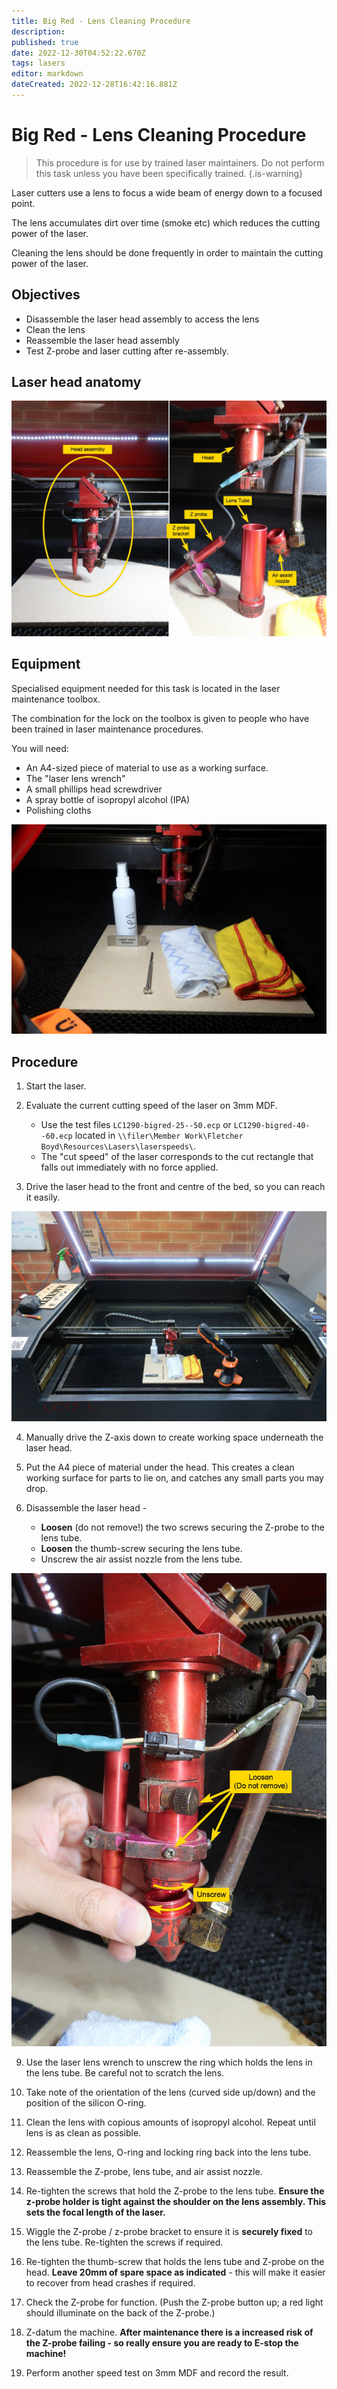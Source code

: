 ```yaml
---
title: Big Red - Lens Cleaning Procedure
description: 
published: true
date: 2022-12-30T04:52:22.670Z
tags: lasers
editor: markdown
dateCreated: 2022-12-28T16:42:16.881Z
---
```


# Big Red - Lens Cleaning Procedure

> This procedure is for use by trained laser maintainers.
> Do not perform this task unless you have been specifically trained.
{.is-warning}

Laser cutters use a lens to focus a wide beam of energy down to a focused point.

The lens accumulates dirt over time (smoke etc) which reduces the cutting power of the laser.

Cleaning the lens should be done frequently in order to maintain the cutting power of the laser.

## Objectives

* Disassemble the laser head assembly to access the lens
* Clean the lens
* Reassemble the laser head assembly
* Test Z-probe and laser cutting after re-assembly.

## Laser head anatomy

![big-red-head-anatomy.jpg](/tools/lasers/big-red-head-anatomy.jpg)

## Equipment

Specialised equipment needed for this task is located in the laser maintenance toolbox.

The combination for the lock on the toolbox is given to people who have been trained in laser maintenance procedures.

You will need:

* An A4-sized piece of material to use as a working surface.
* The "laser lens wrench"
* A small phillips head screwdriver
* A spray bottle of isopropyl alcohol (IPA)
* Polishing cloths

![big-red-lens-cleaning-tools.jpg](/tools/lasers/big-red-lens-cleaning-tools.jpg)

## Procedure

1. Start the laser.

2. Evaluate the current cutting speed of the laser on 3mm MDF.
    * Use the test files `LC1290-bigred-25--50.ecp` or `LC1290-bigred-40--60.ecp` located in `\\filer\Member Work\Fletcher Boyd\Resources\Lasers\laserspeeds\`.
    * The "cut speed" of the laser corresponds to the cut rectangle that falls out immediately with no force applied.

3. Drive the laser head to the front and centre of the bed, so you can reach it easily.

![big-red-lens-cleaning-1.jpg](/tools/lasers/big-red-lens-cleaning-1.jpg)

4. Manually drive the Z-axis down to create working space underneath the laser head.

5. Put the A4 piece of material under the head. This creates a clean working surface for parts to lie on, and catches any small parts you may drop.

6. Disassemble the laser head -

    * **Loosen** (do not remove!) the two screws securing the Z-probe to the lens tube.
    * **Loosen** the thumb-screw securing the lens tube.
    * Unscrew the air assist nozzle from the lens tube.

![big-red-lens-cleaning-2.jpg](/tools/lasers/big-red-lens-cleaning-2.jpg)

9. Use the laser lens wrench to unscrew the ring which holds the lens in the lens tube. Be careful not to scratch the lens.

11. Take note of the orientation of the lens (curved side up/down) and the position of the silicon O-ring.

12. Clean the lens with copious amounts of isopropyl alcohol. Repeat until lens is as clean as possible.

13. Reassemble the lens, O-ring and locking ring back into the lens tube.

14. Reassemble the Z-probe, lens tube, and air assist nozzle.

15. Re-tighten the screws that hold the Z-probe to the lens tube. **Ensure the z-probe holder is tight against the shoulder on the lens assembly. This sets the focal length of the laser.**

16. Wiggle the Z-probe / z-probe bracket to ensure it is **securely fixed** to the lens tube. Re-tighten the screws if required.

16. Re-tighten the thumb-screw that holds the lens tube and Z-probe on the head. **Leave 20mm of spare space as indicated** - this will make it easier to recover from head crashes if required.

17. Check the Z-probe for function. (Push the Z-probe button up; a red light should illuminate on the back of the Z-probe.)

18. Z-datum the machine. **After maintenance there is a increased risk of the Z-probe failing - so really ensure you are ready to E-stop the machine!**

19. Perform another speed test on 3mm MDF and record the result.

